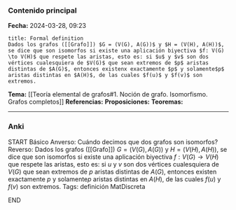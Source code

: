### Contenido principal

**Fecha:** 2024-03-28, 09:23

```ad-formal
title: Formal definition
Dados los grafos ([[Grafo]]) $G = (V(G), A(G))$ y $H = (V(H), A(H))$, se dice que son isomorfos si existe una aplicación biyectiva $f: V(G) \to V(H)$ que respete las aristas, esto es: si $u$ y $v$ son dos vértices cualesquiera de $V(G)$ que sean extremos de $p$ aristas distintas de $A(G)$, entonces existenx exactamente $p$ y solamente$p$ aristas distintas en $A(H)$, de las cuales $f(u)$ y $f(v)$ son extremos.
```

**Tema:** [[Teoría elemental de grafos#1. Noción de grafo. Isomorfismo. Grafos completos]]
**Referencias:**
**Proposiciones:**
**Teoremas:**

---
### Anki

START
Básico
Anverso: Cuándo decimos que dos grafos son isomorfos?
Reverso:
Dados los grafos ([[Grafo]]) $G = (V(G), A(G))$ y $H = (V(H), A(H))$, se dice que son isomorfos si existe una aplicación biyectiva $f: V(G) \to V(H)$ que respete las aristas, esto es: si $u$ y $v$ son dos vértices cualesquiera de $V(G)$ que sean extremos de $p$ aristas distintas de $A(G)$, entonces existen exactamente $p$ y solamente$p$ aristas distintas en $A(H)$, de las cuales $f(u)$ y $f(v)$ son extremos.
Tags: definición MatDiscreta
<!--ID: 1717176517328-->
END

